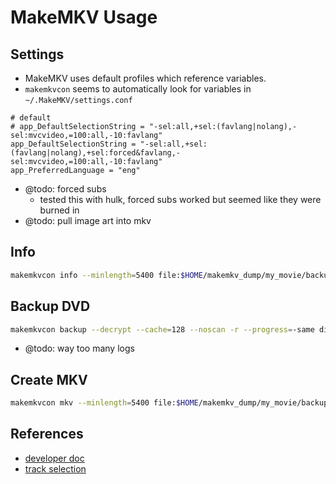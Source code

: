# MakeMKV Usage

## Settings

- MakeMKV uses default profiles which reference variables.
- `makemkvcon` seems to automatically look for variables in `~/.MakeMKV/settings.conf`

```shell
# default
# app_DefaultSelectionString = "-sel:all,+sel:(favlang|nolang),-sel:mvcvideo,=100:all,-10:favlang"
app_DefaultSelectionString = "-sel:all,+sel:(favlang|nolang),+sel:forced&favlang,-sel:mvcvideo,=100:all,-10:favlang"
app_PreferredLanguage = "eng"
```

- @todo: forced subs
    - tested this with hulk, forced subs worked but seemed like they were burned in
- @todo: pull image art into mkv
## Info

```sh
makemkvcon info --minlength=5400 file:$HOME/makemkv_dump/my_movie/backup
```

## Backup DVD

```sh
makemkvcon backup --decrypt --cache=128 --noscan -r --progress=-same disc:0 $HOME/makemkv_dump/my_movie/backup
```

- @todo: way too many logs
## Create MKV

```sh
makemkvcon mkv --minlength=5400 file:$HOME/makemkv_dump/my_movie/backup all $HOME/makemkv_dump/my_movie/mkv
```

## References

- [developer doc](https://www.makemkv.com/developers/usage.txt)
- [track selection](https://forum.makemkv.com/forum/viewtopic.php?f=10&t=4386)
